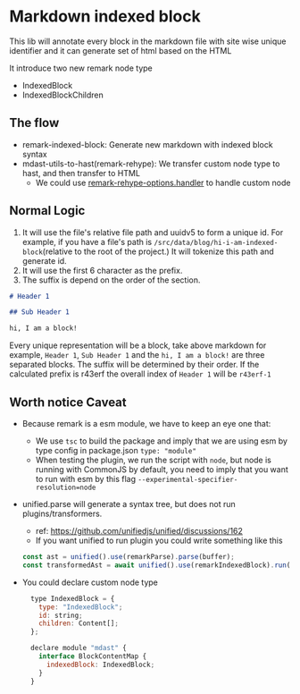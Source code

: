 # Markdown indexed block

This lib will annotate every block in the markdown file with site wise unique identifier and it can generate set of html based on the HTML

It introduce two new remark node type

- IndexedBlock
- IndexedBlockChildren

## The flow

- remark-indexed-block: Generate new markdown with indexed block syntax
- mdast-utils-to-hast(remark-rehype): We transfer custom node type to hast, and then transfer to HTML
  - We could use [remark-rehype-options.handler](https://github.com/remarkjs/remark-rehype#optionshandlers) to handle custom node

## Normal Logic

1. It will use the file's relative file path and uuidv5 to form a unique id. For example, if you have a file's path is `/src/data/blog/hi-i-am-indexed-block`(relative to the root of the project.) It will tokenize this path and generate id.
2. It will use the first 6 character as the prefix.
3. The suffix is depend on the order of the section.

```md
# Header 1

## Sub Header 1

hi, I am a block!
```

Every unique representation will be a block, take above markdown for example, `Header 1`, `Sub Header 1` and the `hi, I am a block!` are three separated blocks. The suffix will be determined by their order. If the calculated prefix is r43erf the overall index of `Header 1` will be `r43erf-1`

## Worth notice Caveat

- Because remark is a esm module, we have to keep an eye one that:
  - We use `tsc` to build the package and imply that we are using esm by type config in package.json `type: "module"`
  - When testing the plugin, we run the script with `node`, but node is running with CommonJS by default, you need to imply that you want to run with esm by this flag `--experimental-specifier-resolution=node`
- unified.parse will generate a syntax tree, but does not run plugins/transformers.
  - ref: https://github.com/unifiedjs/unified/discussions/162
  - If you want unified to run plugin you could write something like this
  ```js
  const ast = unified().use(remarkParse).parse(buffer);
  const transformedAst = await unified().use(remarkIndexedBlock).run(ast);
  ```
- You could declare custom node type

  ```js
    type IndexedBlock = {
      type: "IndexedBlock";
      id: string;
      children: Content[];
    };

    declare module "mdast" {
      interface BlockContentMap {
        indexedBlock: IndexedBlock;
      }
    }
  ```
